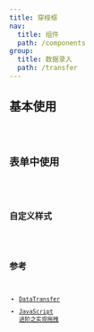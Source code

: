 ```yaml
---
title: 穿梭框
nav:
  title: 组件
  path: /components
group:
  title: 数据录入
  path: /transfer
---
```


<!-- # 穿梭框 -->

## 基本使用

<code src="./demo/index.tsx" />

## 表单中使用

<code src="./demo/Form.tsx" />

## 自定义样式

<!-- todo -->

## 参考

- [DataTransfer](https://www.zhangxinxu.com/wordpress/2018/09/drag-drop-datatransfer-js/)
- [JavaScript 进阶之实现拖拽](https://juejin.im/post/5e932bf5f265da48057c5dc8)
